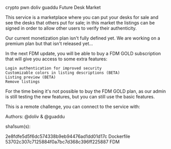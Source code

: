 crypto pwn
doliv guaddu
Future Desk Market

This service is a marketplace where you can put your desks for sale and see the desks that others put for sale; in this market the listings can be signed in order to allow other users to verify their authenticity.

Our current monetization plan isn't fully defined yet. We are working on a premium plan but that isn't released yet...

In the next FDM update, you will be able to buy a FDM GOLD subscription that will give you access to some extra features:

    Login authentication for improved security
    Customizable colors in listing descriptions (BETA)
    Listing preview (BETA)
    Remove listings

For the time being it's not possible to buy the FDM GOLD plan, as our admin is still testing the new features, but you can still use the basic features.

This is a remote challenge, you can connect to the service with: 

Authors: @doliv & @guaddu

sha1sum(s):

2e8fdfe5d5f6dc574338b9eb94476ad1dd01d17c  Dockerfile
53702c307c7125884f0a7bc7d368c396ff225887  FDM
